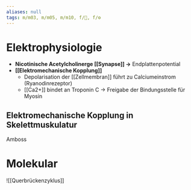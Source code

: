 ```yaml
---
aliases: null
tags: m/m03, m/m05, m/m10, f/🦴, f/⚙️
---
```

# Elektrophysiologie
- **Nicotinische Acetylcholinerge [[Synapse]] →** Endplattenpotential
- **[[Elektromechanische Kopplung]]**
    - Depolarisation der [[Zellmembran]] führt zu Calciumeinstrom (Ryanodinrezeptor)
    - [[Ca2+]] bindet an Troponin C → Freigabe der Bindungsstelle für Myosin

## Elektromechanische Kopplung in Skelettmuskulatur
Amboss

# Molekular

![[Querbrückenzyklus]]